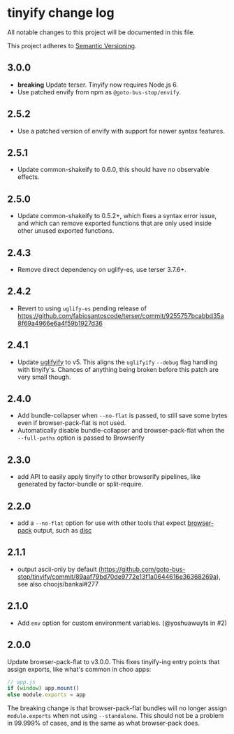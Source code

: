 # tinyify change log

All notable changes to this project will be documented in this file.

This project adheres to [Semantic Versioning](http://semver.org/).

## 3.0.0
* **breaking** Update terser. Tinyify now requires Node.js 6.
* Use patched envify from npm as `@goto-bus-stop/envify`.

## 2.5.2
* Use a patched version of envify with support for newer syntax features.

## 2.5.1
* Update common-shakeify to 0.6.0, this should have no observable effects.

## 2.5.0
* Update common-shakeify to 0.5.2+, which fixes a syntax error issue, and which can remove exported functions that are only used inside other unused exported functions.

## 2.4.3
* Remove direct dependency on uglify-es, use terser 3.7.6+.

## 2.4.2
* Revert to using `uglify-es` pending release of https://github.com/fabiosantoscode/terser/commit/9255757bcabbd35a8f69a4966e6a4f59b1927d36

## 2.4.1
* Update [uglifyify](https://github.com/hughsk/uglifyify) to v5.
  This aligns the `uglifyify` `--debug` flag handling with tinyify's. Chances of anything being broken before this patch are very small though.

## 2.4.0
* Add bundle-collapser when `--no-flat` is passed, to still save some bytes even if browser-pack-flat is not used.
* Automatically disable bundle-collapser and browser-pack-flat when the `--full-paths` option is passed to Browserify

## 2.3.0
* add API to easily apply tinyify to other browserify pipelines, like generated by factor-bundle or split-require.

## 2.2.0
* add a `--no-flat` option for use with other tools that expect [browser-pack](https://github.com/browserify/browser-pack) output, such as [disc](https://github.com/hughsk/disc)

## 2.1.1
* output ascii-only by default (https://github.com/goto-bus-stop/tinyify/commit/89aaf79bd70de9772e13f1a0644616e36368269a), see also choojs/bankai#277

## 2.1.0
* Add `env` option for custom environment variables. (@yoshuawuyts in #2)

## 2.0.0
Update browser-pack-flat to v3.0.0. This fixes tinyify-ing entry points that assign exports, like what's common in choo apps:

```js
// app.js
if (window) app.mount()
else module.exports = app
```

The breaking change is that browser-pack-flat bundles will no longer assign `module.exports` when not using `--standalone`. This should not be a problem in 99.999% of cases, and is the same as what browser-pack does.
